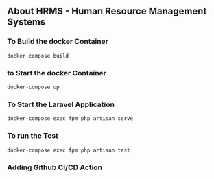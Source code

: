 
## About HRMS - Human Resource Management Systems

### To Build the docker Container
`docker-compose build`

### to Start the docker Container
`docker-compose up`

### To Start the Laravel Application
`docker-compose exec fpm php artisan serve`

### To run the Test
`docker-compose exec fpm php artisan test`

### Adding Github CI/CD Action


